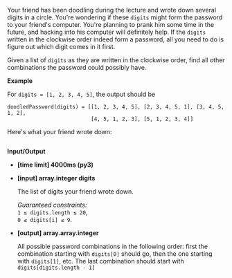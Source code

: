 <div class="markdown"><p>Your friend has been doodling during the lecture and wrote down several digits in a circle. You're wondering if these <code>digits</code> might form the password to your friend's computer. You're planning to prank him some time in the future, and hacking into his computer will definitely help. If the <code>digits</code> written in the clockwise order indeed form a password, all you need to do is figure out which digit comes in it first.</p>
<p>Given a list of <code>digits</code> as they are written in the clockwise order, find all other combinations the password could possibly have.</p>
<p><strong>Example</strong></p>
<p>For <code>digits = [1, 2, 3, 4, 5]</code>, the output should be</p>
<pre><code>doodledPassword(digits) = [[1, 2, 3, 4, 5], [2, 3, 4, 5, 1], [3, 4, 5, 1, 2],
                           [4, 5, 1, 2, 3], [5, 1, 2, 3, 4]]
</code></pre>
<p>Here's what your friend wrote down:</p>
<p><img src="https://codefightsuserpics.s3.amazonaws.com/tasks/doodledPassword/img/example.png?_tm=1490625885530" alt=""></p>
<p><strong>Input/Output</strong></p>
<ul>
<li><strong>[time limit] 4000ms (py3)</strong></li>
</ul>
<ul>
<li>
<p><strong>[input] array.integer digits</strong></p>
<p>The list of digits your friend wrote down.</p>
<p><em>Guaranteed constraints:</em><br>
<code>1 ≤ digits.length ≤ 20</code>,<br>
<code>0 ≤ digits[i] ≤ 9</code>.</p>
</li>
<li>
<p><strong>[output] array.array.integer</strong></p>
<p>All possible password combinations in the following order: first the combination starting with <code>digits[0]</code> should go, then the one starting with <code>digits[1]</code>, etc. The last combination should start with <code>digits[digits.length - 1]</code></p>
</li>
</ul>
</div>